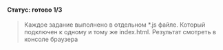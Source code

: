 #### Статус: готово 1/3

> Каждое задание выполнено в отдельном *.js файле.
> Который подключен к одному и тому же index.html.
> Результат смотреть в консоле браузера
